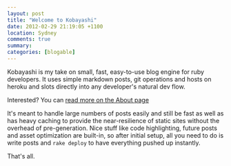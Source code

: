 ```yaml
---
layout: post
title: "Welcome to Kobayashi"
date: 2012-02-29 21:19:05 +1100
location: Sydney
comments: true
summary:
categories: [blogable]
---
```

Kobayashi is my take on small, fast, easy-to-use blog engine for ruby
developers. It uses simple markdown posts, git operations and hosts on
heroku and slots directly into any developer's natural dev flow.

Interested? You can [read more on the About page](/about)

<!--more-->
It's meant to handle large numbers of posts easily and still be fast as
well as has heavy caching to provide the near-resilience of static sites
without the overhead of pre-generation. Nice stuff like code
highlighting, future posts and asset optimization are built-in, so after
initial setup, all you need to do is write posts and `rake deploy` to have
everything pushed up instantly.

That's all.

